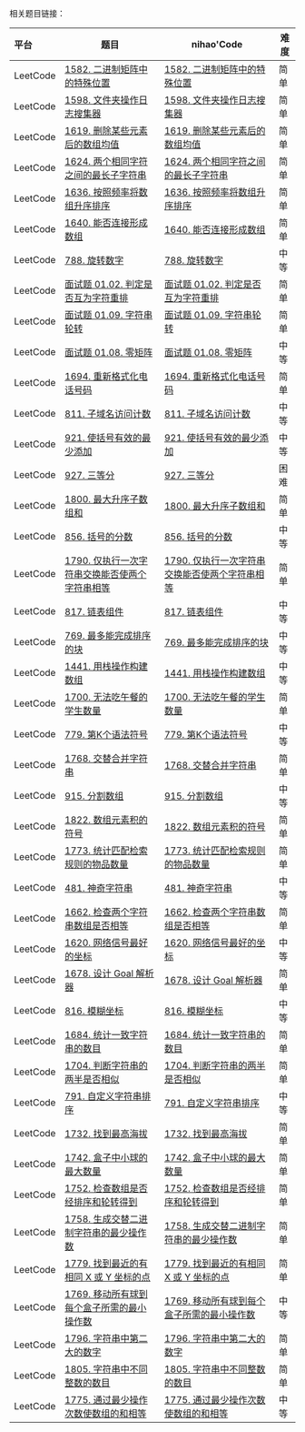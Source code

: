 

相关题目链接：

| 平台     | 题目                                                         | nihao'Code                                                   | 难度 |
| :------- | ------------------------------------------------------------ | ------------------------------------------------------------ | ---- |
| LeetCode | [1582. 二进制矩阵中的特殊位置](https://leetcode.cn/problems/special-positions-in-a-binary-matrix/) | [1582. 二进制矩阵中的特殊位置](https://github.com/xuhaodong1/nihao_algorithmNotes/blob/827be918ad92135a5dc85ffb99a06d2d1b31b6db/LeetCode/Simulation.swift#L13-L31) | 简单 |
| LeetCode | [1598. 文件夹操作日志搜集器](https://leetcode.cn/problems/crawler-log-folder/) | [1598. 文件夹操作日志搜集器](https://github.com/xuhaodong1/nihao_algorithm_notes/blob/4b362db95497695352010d8bd77d0b9b5d6942cf/LeetCode/Simulation.swift#L33-L44) | 简单 |
| LeetCode | [1619. 删除某些元素后的数组均值](https://leetcode.cn/problems/mean-of-array-after-removing-some-elements/) | [1619. 删除某些元素后的数组均值](https://github.com/xuhaodong1/nihao_algorithm_notes/blob/49658e84687fa86ab659027772c5127ee2e94ed5/LeetCode/Simulation.swift#L46-L50) | 简单 |
| LeetCode | [1624. 两个相同字符之间的最长子字符串](https://leetcode.cn/problems/largest-substring-between-two-equal-characters/) | [1624. 两个相同字符之间的最长子字符串](https://github.com/xuhaodong1/nihao_algorithm_notes/blob/bb2fc9e8f444de3249a30c9daf2b45d98edf450e/LeetCode/Simulation.swift#L52-L63) | 简单 |
| LeetCode | [1636. 按照频率将数组升序排序](https://leetcode.cn/problems/sort-array-by-increasing-frequency/) | [1636. 按照频率将数组升序排序](https://github.com/xuhaodong1/nihao_algorithm_notes/blob/1bdcfb11ae2924c3c1fe4f1ff0f3a4726b03a37b/LeetCode/Simulation.swift#L65-L70) | 简单 |
| LeetCode | [1640. 能否连接形成数组](https://leetcode.cn/problems/check-array-formation-through-concatenation/) | [1640. 能否连接形成数组](https://github.com/xuhaodong1/nihao_algorithm_notes/blob/743914310e7ae7da4bb6110bde8c481f735df058/LeetCode/Simulation.swift#L72-L85) | 简单 |
| LeetCode | [788. 旋转数字](https://leetcode.cn/problems/rotated-digits/) | [788. 旋转数字](https://github.com/xuhaodong1/nihao_algorithm_notes/blob/688b6aa2fb417867a73483871907c25e8cc00513/LeetCode/Simulation.swift#L87-L102) | 中等 |
| LeetCode | [面试题 01.02. 判定是否互为字符重排](https://leetcode.cn/problems/check-permutation-lcci/) | [面试题 01.02. 判定是否互为字符重排](https://github.com/xuhaodong1/nihao_algorithm_notes/blob/a9540e3e217ba32ca489b24dc5505a3df865dd8b/LeetCode/Simulation.swift#L104-L111) | 简单 |
| LeetCode | [面试题 01.09. 字符串轮转](https://leetcode.cn/problems/string-rotation-lcci/) | [面试题 01.09. 字符串轮转](https://github.com/xuhaodong1/nihao_algorithm_notes/blob/a06bd132f64b3a7462a8c9a52e6daf8761e9a308/LeetCode/Simulation.swift#L113-L118) | 简单 |
| LeetCode | [面试题 01.08. 零矩阵](https://leetcode.cn/problems/zero-matrix-lcci/) | [面试题 01.08. 零矩阵](https://github.com/xuhaodong1/nihao_algorithm_notes/blob/081e889da8d716ce33394cfd90d38322214d05b7/LeetCode/Simulation.swift#L120-L137) | 中等 |
| LeetCode | [1694. 重新格式化电话号码](https://leetcode.cn/problems/reformat-phone-number/) | [1694. 重新格式化电话号码](https://github.com/xuhaodong1/nihao_algorithm_notes/blob/1a4df47b5cb86a0faebd19a160909edb8e1cb09c/LeetCode/Simulation.swift#L139-L160) | 简单 |
| LeetCode | [811. 子域名访问计数](https://leetcode.cn/problems/subdomain-visit-count/) | [811. 子域名访问计数](https://github.com/xuhaodong1/nihao_algorithm_notes/blob/e7f8922ccd9610c81aa06b82831c124dd6384248/LeetCode/Simulation.swift#L171-L185) | 中等 |
| LeetCode | [921. 使括号有效的最少添加](https://leetcode.cn/problems/minimum-add-to-make-parentheses-valid/) | [921. 使括号有效的最少添加](https://github.com/xuhaodong1/nihao_algorithm_notes/blob/e7f8922ccd9610c81aa06b82831c124dd6384248/LeetCode/Simulation.swift#L187-L198) | 中等 |
| LeetCode | [927. 三等分](https://leetcode.cn/problems/three-equal-parts/) | [927. 三等分](https://github.com/xuhaodong1/nihao_algorithm_notes/blob/8bcfabf31550b1af415ba318c249bab675108720/LeetCode/Simulation.swift#L200-L217) | 困难 |
| LeetCode | [1800. 最大升序子数组和](https://leetcode.cn/problems/maximum-ascending-subarray-sum/) | [1800. 最大升序子数组和](https://github.com/xuhaodong1/nihao_algorithm_notes/blob/90b94b01dd07342282f1d056ac0d8199fd3e4ca3/LeetCode/Simulation.swift#L219-L229) | 简单 |
| LeetCode | [856. 括号的分数](https://leetcode.cn/problems/score-of-parentheses/) | [856. 括号的分数](https://github.com/xuhaodong1/nihao_algorithm_notes/blob/f2987dd537cacb94a1677935bcb97d8d1bd841d5/LeetCode/Simulation.swift#L231-L243) | 中等 |
| LeetCode | [1790. 仅执行一次字符串交换能否使两个字符串相等](https://leetcode.cn/problems/check-if-one-string-swap-can-make-strings-equal/) | [1790. 仅执行一次字符串交换能否使两个字符串相等](https://github.com/xuhaodong1/nihao_algorithm_notes/blob/8bfe29bd303ee4ecd7706aac67a39b901f1e1087/LeetCode/Simulation.swift#L245-L258) | 简单 |
| LeetCode | [817. 链表组件](https://leetcode.cn/problems/linked-list-components/) | [817. 链表组件](https://github.com/xuhaodong1/nihao_algorithm_notes/blob/78a9f1ddb7ab26701f802ab9b1340ca17e78d71d/LeetCode/Simulation.swift#L260-L275) | 中等 |
| LeetCode | [769. 最多能完成排序的块](https://leetcode.cn/problems/max-chunks-to-make-sorted/) | [769. 最多能完成排序的块](https://github.com/xuhaodong1/nihao_algorithm_notes/blob/ecb9bacbfe6d02fefe808185faaa715b338ffeb9/LeetCode/Simulation.swift#L277-L286) | 中等 |
| LeetCode | [1441. 用栈操作构建数组](https://leetcode.cn/problems/build-an-array-with-stack-operations/) | [1441. 用栈操作构建数组](https://github.com/xuhaodong1/nihao_algorithm_notes/blob/44a8cf5ada565924bf8208f2559058509c692ad9/LeetCode/Simulation.swift#L288-L304) | 中等 |
| LeetCode | [1700. 无法吃午餐的学生数量](https://leetcode.cn/problems/number-of-students-unable-to-eat-lunch/) | [1700. 无法吃午餐的学生数量](https://github.com/xuhaodong1/nihao_algorithm_notes/blob/2dfc1199713812cf467307820b2d8d8349d9217c/LeetCode/Simulation.swift#L307-L322) | 简单 |
| LeetCode | [779. 第K个语法符号](https://leetcode.cn/problems/k-th-symbol-in-grammar/) | [779. 第K个语法符号](https://github.com/xuhaodong1/nihao_algorithm_notes/blob/561b257d9cfb7bca16ad085c6082a7847758c702/LeetCode/Simulation.swift#L324-L329) | 中等 |
| LeetCode | [1768. 交替合并字符串](https://leetcode.cn/problems/merge-strings-alternately/) | [1768. 交替合并字符串](https://github.com/xuhaodong1/nihao_algorithm_notes/blob/058c9cbda01fbe08dcd1625ee54bf9ef7f935b7f/LeetCode/Simulation.swift#L330-L341) | 简单 |
| LeetCode | [915. 分割数组](https://leetcode.cn/problems/partition-array-into-disjoint-intervals/) | [915. 分割数组](https://github.com/xuhaodong1/nihao_algorithm_notes/blob/ac7823912292fb05755c960cef0350db2f21908d/LeetCode/Simulation.swift#L343-L357) | 中等 |
| LeetCode | [1822. 数组元素积的符号](https://leetcode.cn/problems/sign-of-the-product-of-an-array/) | [1822. 数组元素积的符号](https://github.com/xuhaodong1/nihao_algorithm_notes/blob/d7c043e1a4bc362a983c36af951ae0384b4257c0/LeetCode/Simulation.swift#L359-L367) | 简单 |
| LeetCode | [1773. 统计匹配检索规则的物品数量](https://leetcode.cn/problems/count-items-matching-a-rule/) | [1773. 统计匹配检索规则的物品数量](https://github.com/xuhaodong1/nihao_algorithm_notes/blob/d0062c90250bcfd6c9adfc1784972cd78c8d6b63/LeetCode/Simulation.swift#L343-L352) | 简单 |
| LeetCode | [481. 神奇字符串](https://leetcode.cn/problems/magical-string/) | [481. 神奇字符串](https://leetcode.cn/problems/magical-string/) | 中等 |
| LeetCode | [1662. 检查两个字符串数组是否相等](https://leetcode.cn/problems/check-if-two-string-arrays-are-equivalent/) | [1662. 检查两个字符串数组是否相等](https://github.com/xuhaodong1/nihao_algorithm_notes/blob/9ad68e212bf32b6a3dd81274506fa62951cc0f7b/LeetCode/Simulation.swift#L380-L383) | 简单 |
| LeetCode | [1620. 网络信号最好的坐标](https://leetcode.cn/problems/coordinate-with-maximum-network-quality/) | [1620. 网络信号最好的坐标](https://github.com/xuhaodong1/nihao_algorithm_notes/blob/67707e90a3cafa0e8207cbccbaf7b102947b7fde/LeetCode/Simulation.swift#L385-L415) | 中等 |
| LeetCode | [1678. 设计 Goal 解析器](https://leetcode.cn/problems/goal-parser-interpretation/description/) | [1678. 设计 Goal 解析器](https://github.com/xuhaodong1/nihao_algorithm_notes/blob/6fe08b65bf7556571d7c5c8c96d71401a8ce0121/LeetCode/Simulation.swift#L417-L434) | 简单 |
| LeetCode | [816. 模糊坐标](https://leetcode.cn/problems/ambiguous-coordinates/description/) | [816. 模糊坐标](https://github.com/xuhaodong1/nihao_algorithm_notes/blob/bf43584266aa2a77994c2d2e48461d13c9f214bb/LeetCode/Simulation.swift#L436-L462) | 中等 |
| LeetCode | [1684. 统计一致字符串的数目](https://leetcode.cn/problems/count-the-number-of-consistent-strings/) | [1684. 统计一致字符串的数目](https://github.com/xuhaodong1/nihao_algorithm_notes/blob/dc2224d3d0fb74725c80414c5637a7c9b6f70f66/LeetCode/Simulation.swift#L464-L468) | 简单 |
| LeetCode | [1704. 判断字符串的两半是否相似](https://leetcode.cn/problems/determine-if-string-halves-are-alike/description/) | [1704. 判断字符串的两半是否相似](https://github.com/xuhaodong1/nihao_algorithm_notes/blob/68cd645539f73d3df5ddfea940a1f396dcbe0c49/LeetCode/Simulation.swift#L470-L476) | 简单 |
| LeetCode | [791. 自定义字符串排序](https://leetcode.cn/problems/custom-sort-string/description/) | [791. 自定义字符串排序](https://github.com/xuhaodong1/nihao_algorithm_notes/blob/72c687b19b563c56943da49f2472249c106bbc17/LeetCode/Simulation.swift#L478-L486) | 中等 |
| LeetCode | [1732. 找到最高海拔](https://leetcode.cn/problems/find-the-highest-altitude/) | [1732. 找到最高海拔](https://github.com/xuhaodong1/nihao_algorithm_notes/blob/1841e7b0e1c6525d8840611a8983f06610649d08/LeetCode/Simulation.swift#L488-L496) | 简单 |
| LeetCode | [1742. 盒子中小球的最大数量](https://leetcode.cn/problems/maximum-number-of-balls-in-a-box/) | [1742. 盒子中小球的最大数量](https://github.com/xuhaodong1/nihao_algorithm_notes/blob/8f89c98af08b51430f3330ebdc758d9c7a46025f/LeetCode/Simulation.swift#L498-L511) | 简单 |
| LeetCode | [1752. 检查数组是否经排序和轮转得到](https://leetcode.cn/problems/check-if-array-is-sorted-and-rotated/description/) | [1752. 检查数组是否经排序和轮转得到](https://github.com/xuhaodong1/nihao_algorithm_notes/blob/402849432abc66f23fba2b129bc5b7b2bd790af9/LeetCode/Simulation.swift#L513-L518) | 简单 |
| LeetCode | [1758. 生成交替二进制字符串的最少操作数](https://leetcode.cn/problems/minimum-changes-to-make-alternating-binary-string/) | [1758. 生成交替二进制字符串的最少操作数](https://github.com/xuhaodong1/nihao_algorithm_notes/blob/1c6c47ff403204eef63e96a9638369a98b56ebcd/LeetCode/Simulation.swift#L520-L528) | 简单 |
| LeetCode | [1779. 找到最近的有相同 X 或 Y 坐标的点](https://leetcode.cn/problems/find-nearest-point-that-has-the-same-x-or-y-coordinate/description/) | [1779. 找到最近的有相同 X 或 Y 坐标的点](https://github.com/xuhaodong1/nihao_algorithm_notes/blob/4f5b96da867609442f00a6a00b26f3708bf0b84d/LeetCode/Simulation.swift#L530-L541) | 简单 |
| LeetCode | [1769. 移动所有球到每个盒子所需的最小操作数](https://leetcode.cn/problems/minimum-number-of-operations-to-move-all-balls-to-each-box/) | [1769. 移动所有球到每个盒子所需的最小操作数](https://github.com/xuhaodong1/nihao_algorithm_notes/blob/75680dbb10620b2e6100ef7cc343814145ceb051/LeetCode/Simulation.swift#L543-L562) | 中等 |
| LeetCode | [1796. 字符串中第二大的数字](https://leetcode.cn/problems/second-largest-digit-in-a-string/description/) | [1796. 字符串中第二大的数字](https://github.com/xuhaodong1/nihao_algorithm_notes/blob/5820d65d02f1dab3361b78b58120ef24d994b234/LeetCode/Simulation.swift#L564-L576) | 简单 |
| LeetCode | [1805. 字符串中不同整数的数目](https://leetcode.cn/problems/number-of-different-integers-in-a-string/) | [1805. 字符串中不同整数的数目](https://github.com/xuhaodong1/nihao_algorithm_notes/blob/13fd3493d742afaad45d6fa32be4354820d63045/LeetCode/Simulation.swift#L578-L598) | 简单 |
| LeetCode | [1775. 通过最少操作次数使数组的和相等](https://leetcode.cn/problems/equal-sum-arrays-with-minimum-number-of-operations/description/) | [1775. 通过最少操作次数使数组的和相等](https://github.com/xuhaodong1/nihao_algorithm_notes/blob/37714a6c1d18f5a05f6e9f5eeda1f96013409c2e/LeetCode/Simulation.swift#L600-L622) | 中等 |
